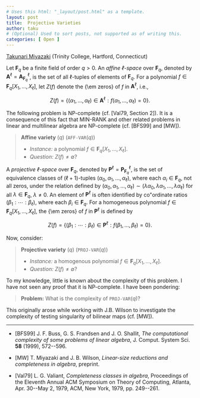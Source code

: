```yaml
---
# Uses this html: "_layout/post.html" as a template.
layout: post 
title:  Projective Varieties
author: taku
# (Optional) Used to sort posts, not supported as of writing this.
categories: [ Open ]
---
```


[Takunari Miyazaki](takunari.miyazaki@trincoll.edu) (Trinity College, Hartford, Connecticut)


Let $\mathbf{F}_q$ be a finite field of order $q\gt 0$. An *affine $\ell$-space* over $\mathbf{F}_q$, denoted by $\mathbf{A}^\ell = \mathbf{A}_{\mathbf{F}_q}^\ell$, is the set of all $\ell$-tuples of elements of $\mathbf{F}_q$. For a polynomial $f \in \mathbf{F}_q [X_1, \ldots, X_\ell]$, let $Z(f)$ denote the {\em zeros} of $f$ in $\mathbf{A}^\ell$, i.e.,

$$
Z(f) = \{ (\alpha_1, \ldots, \alpha_\ell) \in \mathbf{A}^\ell : f(\alpha_1, \ldots, \alpha_\ell) = 0 \}.
$$

The following problem is NP-complete (cf. [Val79, Section 2]). It is a consequence of this fact that MIN-RANK and other related problems in linear and multilinear algebra are NP-complete (cf. [BFS99] and [MW]).

>**Affine variety** ($q$) (`AFF-VAR`($q$))
> - *Instance:* a polynomial $f \in \mathbf{F}_q[X_1, \ldots, X_\ell]$.
> - *Question:* $Z(f) \ne \emptyset$?

A *projective $\ell$-space* over $\mathbf{F}_q$, denoted by $\mathbf{P}^\ell = \mathbf{P}_{\mathbf{F}_q}^\ell$, is the set of equivalence classes of $(\ell + 1)$-tuples $(\alpha_0, \alpha_1, \ldots, \alpha_\ell)$, where each $\alpha_i \in \mathbf{F}_q$, not all zeros, under the relation defined by $(\alpha_0, \alpha_1, \ldots, \alpha_\ell) \sim (\lambda\alpha_0, \lambda\alpha_1, \ldots, \lambda\alpha_\ell)$ for all $\lambda \in \mathbf{F}_q$, $\lambda \ne 0$. An element of $\mathbf{P}^\ell$ is often identified by co\"ordinate ratios $(\beta_1 : \cdots : \beta_\ell)$, where each $\beta_i \in \mathbf{F}_q$. For a homogeneous polynomial $f \in \mathbf{F}_q [X_1, \ldots, X_\ell]$, the {\em zeros} of $f$ in $\mathbf{P}^\ell$ is defined by

$$
Z(f) = \{ (\beta_1 : \cdots : \beta_\ell) \in \mathbf{P}^\ell : f(\beta_1, \ldots, \beta_\ell) = 0 \}.
$$

Now, consider:

> **Projective variety** ($q$) (`PROJ-VAR`($q$))
> - *Instance:* a homogenous polynomial $f \in \mathbf{F}_q [X_1, \ldots, X_\ell]$.
> - *Question:* $Z(f) \ne \emptyset$?



To my knowledge, little is known about the complexity of this problem. I have not seen any proof that it is NP-complete. I have been pondering:

> **Problem:** What is the complexity of `PROJ-VAR`($q$)?

This originally arose while working with J.B. Wilson to investigate the complexity of testing singularity of bilinear maps (cf. [MW]).

---

 - [BFS99] J. F. Buss, G. S. Frandsen and J. O. Shallit, *The computational complexity of some problems of linear algebra*, J. Comput. System Sci. **58** (1999), 572--596.

 - [MW] T. Miyazaki and J. B. Wilson, *Linear-size reductions and completeness in algebra*, preprint.

 - [Val79] L. G. Valiant, *Completeness classes in algebra*, Proceedings of the Eleventh Annual ACM Symposium on Theory of Computing, Atlanta, Apr. 30--May 2, 1979, ACM, New York, 1979, pp. 249--261.
